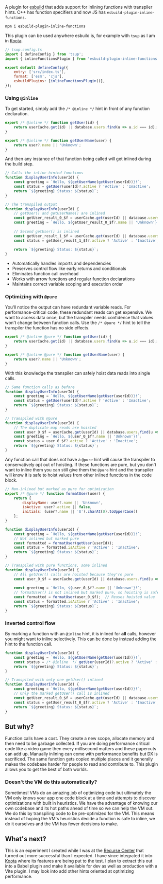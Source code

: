 A plugin for [esbuild](https://github.com/evanw/esbuild) that adds support for inlining functions with transpiler hints. C++ has function specifiers and now JS has `esbuild-plugin-inline-functions`.

```bash
npm i esbuild-plugin-inline-functions
```

This plugin can be used anywhere esbuild is, for example with `tsup` as I am in [Koota](https://github.com/pmndrs/koota).

```js
// tsup.config.ts
import { defineConfig } from 'tsup';
import { inlineFunctionsPlugin } from 'esbuild-plugin-inline-functions';

export default defineConfig({
	entry: ['src/index.ts'],
	format: ['esm', 'cjs'],
	esbuildPlugins: [inlineFunctionsPlugin()],
});
```

### Using `@inline`

To get started, simply add the `/* @inline */` hint in front of any function declaration.

```js
export /* @inline */ function getUser(id) {
    return userCache.get(id) || database.users.find(u => u.id === id);
}

export /* @inline */ function getUserName(user) {
    return user?.name || 'Unknown';
}
```

And then any instance of that function being called will get inlined during the build step.

```js
// Calls the inline-hinted functions
function displayUserInfo(userId) {
    const greeting = `Hello, ${getUserName(getUser(userId))}!`;
    const status = getUser(userId)?.active ? 'Active' : 'Inactive';
    return `${greeting} Status: ${status}`;
}
```

```js
// The transpiled output 
function displayUserInfo(userId) {
    // getUser() and getUserName() are inlined
    const getUser_result_0_$f = userCache.get(userId) || database.users.find(u => u.id === userId);
    const greeting = `Hello, ${getUser_result_0_$f?.name || 'Unknown'}!`;
    
    // Second getUser() is inlined
    const getUser_result_1_$f = userCache.get(userId) || database.users.find(u => u.id === userId);
    const status = getUser_result_1_$f?.active ? 'Active' : 'Inactive';
    
    return `${greeting} Status: ${status}`;
}
```

- Automatically handles imports and dependencies
- Preserves control flow like early returns and conditionals  
- Eliminates function call overhead
- Works with arrow functions and regular function declarations
- Maintains correct variable scoping and execution order

### Optimizing with `@pure`

You'll notice the output can have redundant variable reads. For performance-critical code, these redundant reads can get expensive. We want to access data once, but the transpiler needs confidence that values won't change between function calls. Use the `/* @pure */` hint to tell the transpiler the function has no side effects.

```js
export /* @inline @pure */ function getUser(id) {
    return userCache.get(id) || database.users.find(u => u.id === id);
}

export /* @inline @pure */ function getUserName(user) {
    return user?.name || 'Unknown';
}
```

With this knowledge the transpiler can safely hoist data reads into single calls.

```js
// Same function calls as before
function displayUserInfo(userId) {
    const greeting = `Hello, ${getUserName(getUser(userId))}!`;
    const status = getUser(userId)?.active ? 'Active' : 'Inactive';
    return `${greeting} Status: ${status}`;
}
```

```js
// Transpiled with @pure
function displayUserInfo(userId) {
    // The duplicate map reads are hoisted
    const user_0_$f = userCache.get(userId) || database.users.find(u => u.id === userId);  
    const greeting = `Hello, ${user_0_$f?.name || 'Unknown'}!`;
    const status = user_0_$f?.active ? 'Active' : 'Inactive';
    return `${greeting} Status: ${status}`;
}
```

Any function call that does not have a `@pure` hint will cause the transpiler to conservatively opt out of hoisting. If these functions are pure, but you don't want to inline them you can still give them the `@pure` hint and the transpiler will know it is safe to hoist values from other inlined functions in the code block.

```js
// Non-inlined but marked as pure for optimization
export /* @pure */ function formatUser(user) {
    return {
        displayName: user?.name || 'Unknown',
        isActive: user?.active || false,
        initials: (user?.name || 'U').charAt(0).toUpperCase()
    };
}

function displayUserInfo(userId) {
    const greeting = `Hello, ${getUserName(getUser(userId))}!`;
    // Not inlined but marked pure
    const formatted = formatUser(getUser(userId));  
    const status = formatted.isActive ? 'Active' : 'Inactive';
    return `${greeting} Status: ${status}`;
}
```

```js
// Transpiled with pure functions, some inlined
function displayUserInfo(userId) {
    // All getUser() calls are hoisted because they're pure
    const user_0_$f = userCache.get(userId) || database.users.find(u => u.id === userId);
    
    const greeting = `Hello, ${user_0_$f?.name || 'Unknown'}!`;
    // formatUser() is not inlined but marked pure, so hoisting is safe
    const formatted = formatUser(user_0_$f);  // Reuses hoisted value
    const status = formatted.isActive ? 'Active' : 'Inactive';
    return `${greeting} Status: ${status}`;
}
```

### Inverted control flow

By marking a function with an `@inline` hint, it is inlined for **all** calls, however you might want to inline selectively. This can be done by instead adding the hint to the function call.

```js
function displayUserInfo(userId) {
    const greeting = `Hello, ${getUserName(getUser(userId))}!`;
    const status = /* @inline  */ getUser(userId)?.active ? 'Active' : 'Inactive';
    return `${greeting} Status: ${status}`;
}
```

```js
// Transpiled with only one getUser() inlined
function displayUserInfo(userId) {
    const greeting = `Hello, ${getUserName(getUser(userId))}!`;
    // Only the marked getUser() call is inlined
    const getUser_result_0_$f = userCache.get(userId) || database.users.find(u => u.id === userId);
    const status = getUser_result_0_$f?.active ? 'Active' : 'Inactive';
    return `${greeting} Status: ${status}`;
}
```

## But why? 

Function calls have a cost. They create a new scope, allocate memory and then need to be garbage collected. If you are doing performance critical code like a video game then every millisecond matters and these papercuts can add up. Manually inlining can come with performance benefits but DX is sacrificed. The same function gets copied multiple places and it generally makes the codebase harder for people to read and contribute to. This plugin allows you to get the best of both worlds.

### Doesn't the VM do this automatically?

Sometimes! VMs do an amazing job of optimizing code but ultimately the VM only knows your app one code block at a time and attempts to discover optimizations with built in heuristics. We have the advantage of knowing our own codebase and its hot paths ahead of time so we can help the VM out. We do this by transpiling code to be pre-optimized for the VM. This means instead of hoping the VM's heuristics decide a function is safe to inline, we do it ourselves and the VM has fewer decisions to make.

## What's next?

This is an experiment I created while I was at the [Recurse Center](https://www.recurse.com/) that turned out more successful than I expected. I have since integrated it into [Koota](https://github.com/pmndrs/koota) where its features are being put to the test. I plan to extract this out into a Babel plugin and make it available for dev as well as production with a Vite plugin. I may look into add other hints oriented at optimizing performance.